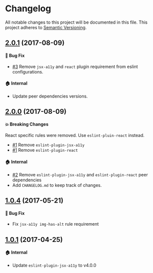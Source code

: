 # Changelog

All notable changes to this project will be documented in this file.
This project adheres to [Semantic Versioning](http://semver.org/spec/v2.0.0.html).

## [2.0.1] (2017-08-09)

#### :bug: Bug Fix

* [#3] Remove `jsx-a11y` and `react` plugin requirement from eslint configurations.

#### :house: Internal

* Update peer dependencies versions.

## [2.0.0] (2017-08-09)

#### :boom: Breaking Changes

React specific rules were removed. Use `eslint-pluin-react` instead.

* [#1] Remove `eslint-plugin-jsx-a11y`
* [#1] Remove `eslint-plugin-react`

#### :house: Internal

* [#2] Remove `eslint-plugin-jsx-a11y` and `eslint-plugin-react` peer dependencies
* Add `CHANGELOG.md` to keep track of changes.

## [1.0.4] (2017-05-21)

#### :bug: Bug Fix

* Fix `jsx-a11y img-has-alt` rule requirement

## [1.0.1] (2017-04-25)

#### :house: Internal
* Update `eslint-plugin-jsx-a11y` to v4.0.0


[#3]: https://github.com/rearjs/eslint-config-rear/pull/3
[#2]: https://github.com/rearjs/eslint-config-rear/pull/2
[#1]: https://github.com/rearjs/eslint-config-rear/pull/1

[2.0.1]: https://github.com/rearjs/eslint-config-rear/compare/2.0.0...2.0.1
[2.0.0]: https://github.com/rearjs/eslint-config-rear/compare/1.0.4...2.0.0
[1.0.4]: https://github.com/rearjs/eslint-config-rear/compare/1.0.1...1.0.4
[1.0.1]: https://github.com/rearjs/eslint-config-rear/tree/1.0.1
